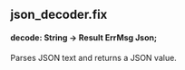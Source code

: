 ## json_decoder.fix

#### decode: String -> Result ErrMsg Json;

Parses JSON text and returns a JSON value.

